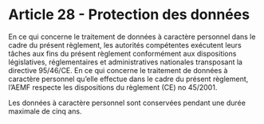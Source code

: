 # Article 28 - Protection des données


En ce qui concerne le traitement de données à caractère personnel dans le cadre du présent règlement, les autorités compétentes exécutent leurs tâches aux fins du présent règlement conformément aux dispositions législatives, réglementaires et administratives nationales transposant la directive 95/46/CE. En ce qui concerne le traitement de données à caractère personnel qu’elle effectue dans le cadre du présent règlement, l’AEMF respecte les dispositions du règlement (CE) no 45/2001.

Les données à caractère personnel sont conservées pendant une durée maximale de cinq ans.
